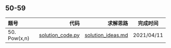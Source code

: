 ## 50-59
|题号|代码|求解思路|完成时间|
|:---|---:|---:|:---:|
| 50. Pow(x,n) | [solution_code.py](./50-Pow(x,n)/solution_code.py) | [solution_ideas.md](./50-Pow(x,n)/solution_ideas.md) | 2021/04/11 |

